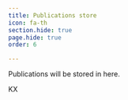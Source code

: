 ```yaml
---
title: Publications store
icon: fa-th
section.hide: true
page.hide: true
order: 6

---
```


Publications will be stored in here.

KX

